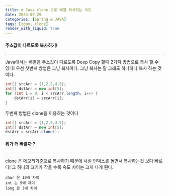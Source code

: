 ```yaml
---
title: ❄ Java clone 으로 배열 복사하는 속도
date: 2024-05-29
categories: [Spring & JAVA]
tags: [copy, clone]
render_with_liquid: true
---
```

#### 주소값이 다르도록 복사하기!
---
Java에서는 배열을 주소값이 다르도록 Deep Copy 할때 2가지 방법으로 복사 할 수 있다!
우선 첫번째 방법은 그냥 복사이다. 그냥 복사는 말 그래도 하나하나 복사 하는 것이다.

```java
int[] srcArr = {1,2,3,4,5};
int[] dstArr = new int[5];
for (int i = 0; i < srcArr.length; i++) {
	dstArr[i] = srcArr[i];
}
```

두번째 방법은 clone을 이용하는 것이다
```java
int[] srcArr = {1,2,3,4,5};
int[] dstArr = new int[5];
dstArr = srcArr.clone();
```

#### 뭐가 더 빠를까 ?
---
clone 은 메모리기준으로 복사하기 때문에 사실 인덱스를 돌면서  복사하는것 보다 빠르다! 그 하나의 크기가 작을 수록 속도 차이는 크게 나게 된다.

```
char 은 10배 차이
int 는 5배 차이
long 은 3배 차이
```
